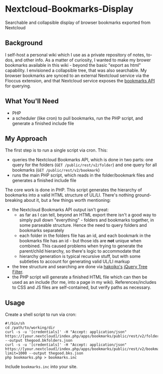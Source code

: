 # Nextcloud-Bookmarks-Display
Searchable and collapsible display of browser bookmarks exported from Nextcloud

## Background
I self-host a personal wiki which I use as a private repository of notes, to-dos, and other info. As a matter of curiosity, I wanted to make my brower bookmarks available in this wiki - beyond the basic "export as html" capability. I envisioned a collapsible tree, that was also searchable. My browser bookmarks are synced to an external Nextcloud service via the Floccus extension, and that Nextcloud service exposes the [bookmarks API](https://nextcloud-bookmarks.readthedocs.io/en/latest/index.html) for querying.

## What You'll Need
- PHP
- a scheduler (like cron) to pull bookmarks, run the PHP script, and generate a finished include file

## My Approach
The first step is to run a single script via cron.  This:
- queries the Nextcloud Bookmarks API, which is done in two parts: one query for the folders (`GET /public/rest/v2/folder`) and one query for all bookmarks (`GET /public/rest/v2/bookmark`)
- runs the main PHP script, which reads in the folder/bookmark files and generates a finished include file

The core work is done in PHP. This script generates the hierarchy of bookmarks into a valid HTML structure of UL/LI. There's nothing ground-breaking about it, but a few things worth mentioning:
- the Nextcloud Bookmarks API output isn't great:
  - as far as I can tell, beyond an HTML export there isn't a good way to simply pull down "everything" - folders and bookmarks together, in some parseable structure. Hence the need to query folders and bookmarks separately
  - each folder in the folders file has an id, and each bookmark in the bookmarks file has an id - but those ids are **not** unique when combined. This caused problems when trying to generate the parent/child hierarchy, so there's logic to accommodate that
  - hierarchy generation is typical recursive stuff, but with some subtleties to account for generating valid UL/LI markup
- the tree structure and searching are done via [hakoiko's](https://github.com/hakoiko) [jQuery Tree Filter](https://github.com/hakoiko/jquery-tree-filter).
- the PHP script will generate a finished HTML file which can then be used as an include (for me, into a page in my wiki). References/includes to CSS and JS files are self-contained, but verify paths as necessary.

## Usage
Create a shell script to run via cron:
```
#!/bin/sh
cd /path/to/working/dir
curl -s -u '[credentials]' -H "Accept: application/json" https://[your.nextcloud]/index.php/apps/bookmarks/public/rest/v2/folder --output thegood.bkfolders.json
curl -s -u '[credentials]' -H "Accept: application/json" https://[your.nextcloud]/index.php/apps/bookmarks/public/rest/v2/bookmark?limit=1000 --output thegood.bks.json
php bookmarks.php > bookmarks.inc
```

Include `bookmarks.inc` into your site.
